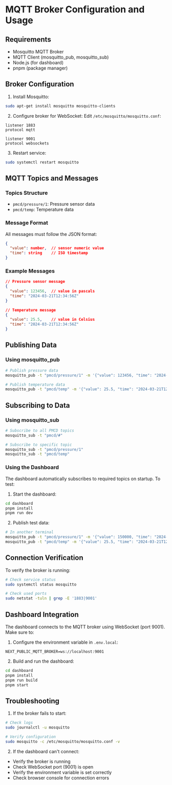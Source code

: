 # MQTT Broker Configuration and Usage

## Requirements

- Mosquitto MQTT Broker
- MQTT Client (mosquitto_pub, mosquitto_sub)
- Node.js (for dashboard)
- pnpm (package manager)

## Broker Configuration

1. Install Mosquitto:
```bash
sudo apt-get install mosquitto mosquitto-clients
```

2. Configure broker for WebSocket:
Edit `/etc/mosquitto/mosquitto.conf`:
```
listener 1883
protocol mqtt

listener 9001
protocol websockets
```

3. Restart service:
```bash
sudo systemctl restart mosquitto
```

## MQTT Topics and Messages

### Topics Structure
- `pmcd/pressure/1`: Pressure sensor data
- `pmcd/temp`: Temperature data

### Message Format
All messages must follow the JSON format:
```json
{
  "value": number,  // sensor numeric value
  "time": string    // ISO timestamp
}
```

### Example Messages
```json
// Pressure sensor message
{
  "value": 123456,  // value in pascals
  "time": "2024-03-21T12:34:56Z"
}

// Temperature message
{
  "value": 25.5,    // value in Celsius
  "time": "2024-03-21T12:34:56Z"
}
```

## Publishing Data

### Using mosquitto_pub
```bash
# Publish pressure data
mosquitto_pub -t "pmcd/pressure/1" -m '{"value": 123456, "time": "2024-03-21T12:34:56Z"}'

# Publish temperature data
mosquitto_pub -t "pmcd/temp" -m '{"value": 25.5, "time": "2024-03-21T12:34:56Z"}'
```

## Subscribing to Data

### Using mosquitto_sub
```bash
# Subscribe to all PMCD topics
mosquitto_sub -t "pmcd/#"

# Subscribe to specific topic
mosquitto_sub -t "pmcd/pressure/1"
mosquitto_sub -t "pmcd/temp"
```

### Using the Dashboard

The dashboard automatically subscribes to required topics on startup. To test:

1. Start the dashboard:
```bash
cd dashboard
pnpm install
pnpm run dev
```

2. Publish test data:
```bash
# In another terminal
mosquitto_pub -t "pmcd/pressure/1" -m '{"value": 150000, "time": "2024-03-21T12:34:56Z"}'
mosquitto_pub -t "pmcd/temp" -m '{"value": 25.5, "time": "2024-03-21T12:34:56Z"}'
```

## Connection Verification

To verify the broker is running:
```bash
# Check service status
sudo systemctl status mosquitto

# Check used ports
sudo netstat -tuln | grep -E '1883|9001'
```

## Dashboard Integration

The dashboard connects to the MQTT broker using WebSocket (port 9001). Make sure to:

1. Configure the environment variable in `.env.local`:
```
NEXT_PUBLIC_MQTT_BROKER=ws://localhost:9001
```

2. Build and run the dashboard:
```bash
cd dashboard
pnpm install
pnpm run build
pnpm start
```

## Troubleshooting

1. If the broker fails to start:
```bash
# Check logs
sudo journalctl -u mosquitto

# Verify configuration
sudo mosquitto -c /etc/mosquitto/mosquitto.conf -v
```

2. If the dashboard can't connect:
- Verify the broker is running
- Check WebSocket port (9001) is open
- Verify the environment variable is set correctly
- Check browser console for connection errors 